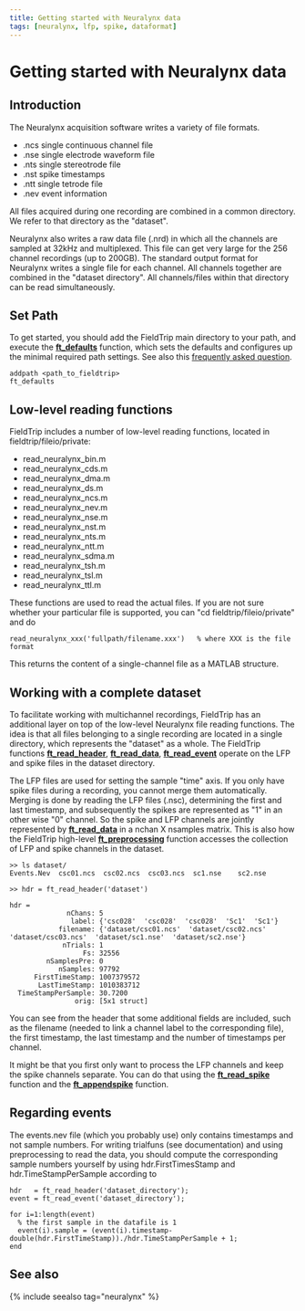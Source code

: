 ```yaml
---
title: Getting started with Neuralynx data
tags: [neuralynx, lfp, spike, dataformat]
---
```


# Getting started with Neuralynx data

## Introduction

The Neuralynx acquisition software writes a variety of file formats.

- .ncs single continuous channel file
- .nse single electrode waveform file
- .nts single stereotrode file
- .nst spike timestamps
- .ntt single tetrode file
- .nev event information

All files acquired during one recording are combined in a common directory. We refer to that directory as the "dataset".

Neuralynx also writes a raw data file (.nrd) in which all the channels are sampled at 32kHz and multiplexed. This file can get very large for the 256 channel recordings (up to 200GB). The standard output format for Neuralynx writes a single file for each channel. All channels together are combined in the "dataset directory". All channels/files within that directory can be read simultaneously.

## Set Path

To get started, you should add the FieldTrip main directory to your path, and execute the **[ft_defaults](/reference/ft_defaults)** function, which sets the defaults and configures up the minimal required path settings. See also this [frequently asked question](/faq/should_i_add_fieldtrip_with_all_subdirectories_to_my_matlab_path).

    addpath <path_to_fieldtrip>
    ft_defaults

## Low-level reading functions

FieldTrip includes a number of low-level reading functions, located in fieldtrip/fileio/private:

- read_neuralynx_bin.m
- read_neuralynx_cds.m
- read_neuralynx_dma.m
- read_neuralynx_ds.m
- read_neuralynx_ncs.m
- read_neuralynx_nev.m
- read_neuralynx_nse.m
- read_neuralynx_nst.m
- read_neuralynx_nts.m
- read_neuralynx_ntt.m
- read_neuralynx_sdma.m
- read_neuralynx_tsh.m
- read_neuralynx_tsl.m
- read_neuralynx_ttl.m

These functions are used to read the actual files. If you are not sure whether your particular file is supported, you can "cd fieldtrip/fileio/private" and do

    read_neuralynx_xxx('fullpath/filename.xxx')   % where XXX is the file format

This returns the content of a single-channel file as a MATLAB structure.

## Working with a complete dataset

To facilitate working with multichannel recordings, FieldTrip has an additional layer on top of the low-level Neuralynx file reading functions. The idea is that all files belonging to a single recording are located in a single directory, which represents the "dataset" as a whole. The FieldTrip functions **[ft_read_header](/reference/ft_read_header)**, **[ft_read_data](/reference/ft_read_data)**, **[ft_read_event](/reference/ft_read_event)** operate on the LFP and spike files in the dataset directory.

The LFP files are used for setting the sample "time" axis. If you only have spike files during a recording, you cannot merge them automatically. Merging is done by reading the LFP files (.nsc), determining the first and last timestamp, and subsequently the spikes are represented as "1" in an other wise "0" channel. So the spike and LFP channels are jointly represented by **[ft_read_data](/reference/ft_read_data)** in a nchan X nsamples matrix. This is also how the FieldTrip high-level **[ft_preprocessing](/reference/ft_preprocessing)** function accesses the collection of LFP and spike channels in the dataset.

    >> ls dataset/
    Events.Nev  csc01.ncs  csc02.ncs  csc03.ncs  sc1.nse    sc2.nse

    >> hdr = ft_read_header('dataset')

    hdr =
                  nChans: 5
                   label: {'csc028'  'csc028'  'csc028'  'Sc1'  'Sc1'}
                filename: {'dataset/csc01.ncs'  'dataset/csc02.ncs'  'dataset/csc03.ncs'  'dataset/sc1.nse'  'dataset/sc2.nse'}
                 nTrials: 1
                      Fs: 32556
             nSamplesPre: 0
                nSamples: 97792
          FirstTimeStamp: 1007379572
           LastTimeStamp: 1010383712
      TimeStampPerSample: 30.7200
                    orig: [5x1 struct]

You can see from the header that some additional fields are included, such as the filename (needed to link a channel label to the corresponding file), the first timestamp, the last timestamp and the number of timestamps per channel.

It might be that you first only want to process the LFP channels and keep the spike channels separate. You can do that using the **[ft_read_spike](/reference/ft_read_spike)** function and the **[ft_appendspike](/reference/ft_appendspike)** function.

## Regarding events

The events.nev file (which you probably use) only contains timestamps and not sample numbers. For writing trialfuns (see documentation) and using preprocessing to read the data, you should compute the corresponding sample numbers yourself by using hdr.FirstTimesStamp and hdr.TimeStampPerSample according to

    hdr   = ft_read_header('dataset_directory');
    event = ft_read_event('dataset_directory');

    for i=1:length(event)
      % the first sample in the datafile is 1
      event(i).sample = (event(i).timestamp-double(hdr.FirstTimeStamp))./hdr.TimeStampPerSample + 1;
    end

## See also

{% include seealso tag="neuralynx" %}
